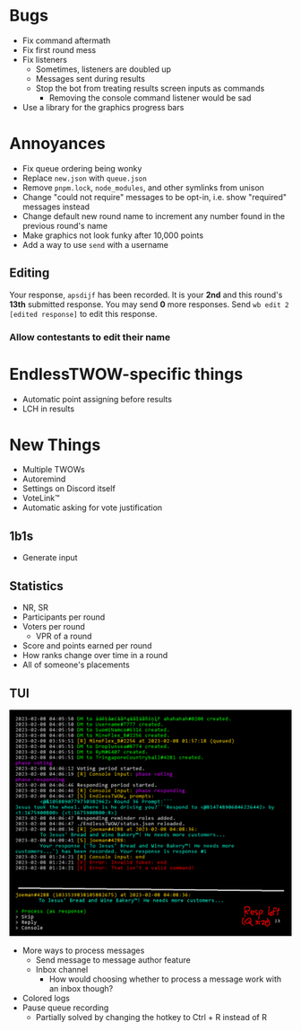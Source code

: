 # Bugs
- Fix command aftermath
- Fix first round mess
- Fix listeners
	- Sometimes, listeners are doubled up
	- Messages sent during results
	- Stop the bot from treating results screen inputs as commands
		- Removing the console command listener would be sad
- Use a library for the graphics progress bars

# Annoyances
- Fix queue ordering being wonky
- Replace `new.json` with `queue.json`
- Remove `pnpm.lock`, `node_modules`, and other symlinks from unison
- Change "could not require" messages to be opt-in, i.e. show "required" messages instead
- Change default new round name to increment any number found in the previous round's name
- Make graphics not look funky after 10,000 points
- Add a way to use `send` with a username

## Editing
Your response, `apsdijf` has been recorded.
It is your **2nd** and this round's **13th** submitted response.
You may send **0** more responses.
Send `wb edit 2 [edited response]` to edit this response.

### Allow contestants to edit their name

# EndlessTWOW-specific things
- Automatic point assigning before results
- LCH in results

# New Things
- Multiple TWOWs
- Autoremind
- Settings on Discord itself
- VoteLink™
- Automatic asking for vote justification

## 1b1s
- Generate input

## Statistics
- NR, SR
- Participants per round
- Voters per round
	- VPR of a round
- Score and points earned per round
- How ranks change over time in a round
- All of someone's placements

## TUI
![Concept](concept-tui.png)

- More ways to process messages
	- Send message to message author feature
	- Inbox channel
		- How would choosing whether to process a message work with an inbox though?
- Colored logs
- Pause queue recording
	- Partially solved by changing the hotkey to Ctrl + R instead of R